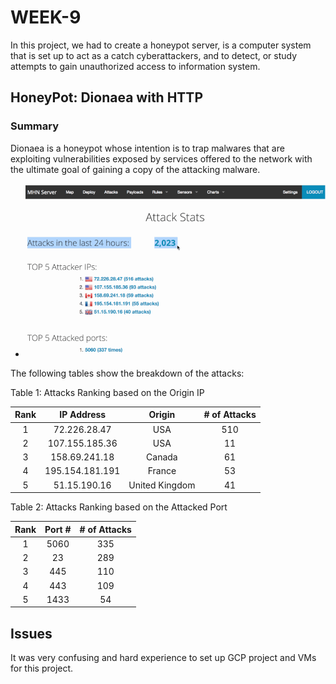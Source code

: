 # WEEK-9

In this project, we had to create a honeypot server, is a computer system that is set up to act as a catch cyberattackers, and to detect, or study attempts to gain unauthorized access to information system.


## HoneyPot: Dionaea with HTTP
### Summary
Dionaea is a honeypot whose intention is to trap malwares that are exploiting vulnerabilities exposed by services offered to the network with the ultimate goal of gaining a copy of the attacking malware.

- ![](./main.gif)

The following tables show the breakdown of the attacks:

Table 1: Attacks Ranking based on the Origin IP

| Rank |    IP Address   | Origin         | # of Attacks |
|:----:|:---------------:|:--------------:|:------------:|
| 1    |72.226.28.47     | USA            | 510          |
| 2    |107.155.185.36   | USA            | 11           |
| 3    |158.69.241.18    | Canada         | 61           |
| 4    |195.154.181.191  | France         | 53           |
| 5    |51.15.190.16     | United Kingdom | 41           |


Table 2: Attacks Ranking based on the Attacked Port 

| Rank | Port # | # of Attacks |
|:----:|:------:|:------------:|
|   1  |  5060  |      335     |
|   2  |   23   |      289     |
|   3  |   445  |      110     |
|   4  |   443  |      109     |
|   5  |  1433  |      54      |


## Issues
It was very confusing and hard experience to set up GCP project and VMs for this project.
